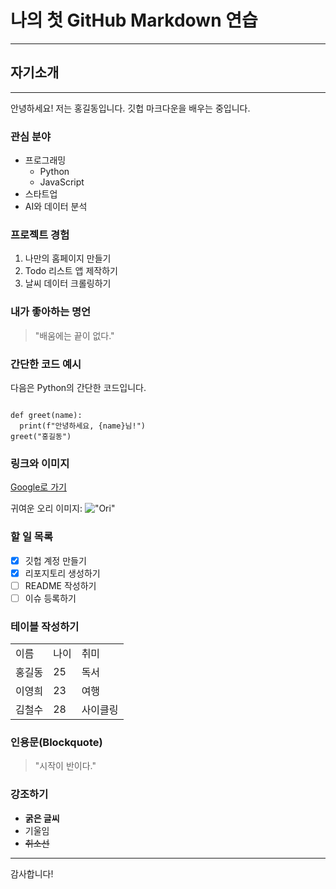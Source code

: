 # 나의 첫 GitHub Markdown 연습
---
## 자기소개
---
안녕하세요! 저는 홍길동입니다. 깃헙 마크다운을 배우는 중입니다.
### 관심 분야
- 프로그래밍
  - Python
  - JavaScript
- 스타트업
- AI와 데이터 분석
### 프로젝트 경험
1. 나만의 홈페이지 만들기
2. Todo 리스트 앱 제작하기
3. 날씨 데이터 크롤링하기
### 내가 좋아하는 명언
> "배움에는 끝이 없다."
### 간단한 코드 예시
다음은 Python의 간단한 코드입니다.
<pre><code>
def greet(name):
  print(f"안녕하세요, {name}님!")
greet("홍길동")
</code></pre>
### 링크와 이미지
[Google로 가기](https://google.com)

귀여운 오리 이미지:
!["Ori"](https://camo.githubusercontent.com/9e780cd91a55d530d530716db7d97c3c9b392c8797b3482182805b3ec0e0645c/687474703a2f2f6366696c65362e75662e746973746f72792e636f6d2f696d6167652f32343236453634363534334339423435333243374230)
### 할 일 목록
- [X] 깃헙 계정 만들기
- [X] 리포지토리 생성하기
- [ ] README 작성하기
- [ ] 이슈 등록하기
### 테이블 작성하기
<table>
  <tr>
    <td>이름</td>
    <td>나이</td>
    <td>취미</td>
  </tr>
  <tr>
    <td>홍길동</td>
    <td>25</td>
    <td>독서</td>
  </tr>
  <tr>
    <td>이영희</td>
    <td>23</td>
    <td>여행</td>
  </tr>
  <tr>
    <td>김철수</td>
    <td>28</td>
    <td>사이클링</td>
  </tr>
</table>

### 인용문(Blockquote)
> "시작이 반이다."
### 강조하기
- <b>굵은 글씨</b>
- 기울임
- ~~취소선~~

<hr>
감사합니다!
